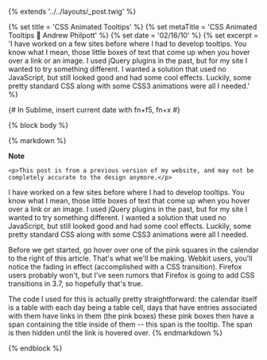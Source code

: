 {% extends '../../layouts/_post.twig' %}

{% set title = 'CSS Animated Tooltips' %}
{% set metaTitle = 'CSS Animated Tooltips 💬 Andrew Philpott' %}
{% set date = '02/16/10' %}
{% set excerpt = 'I have worked on a few sites before where I had to develop tooltips. You know what I mean, those little boxes of text that come up when you hover over a link or an image. I used jQuery plugins in the past, but for my site I wanted to try something different. I wanted a solution that used no JavaScript, but still looked good and had some cool effects. Luckily, some pretty standard CSS along with some CSS3 animations were all I needed.' %}

{# In Sublime, insert current date with fn+f5, fn+x #}

{% block body %}

{% markdown %}
<aside class="note">
	<strong class="note_hdg">Note</strong>

	<p>This post is from a previous version of my website, and may not be completely accurate to the design anymore.</p>
</aside>

I have worked on a few sites before where I had to develop tooltips. You know what I mean, those little boxes of text that come up when you hover over a link or an image. I used jQuery plugins in the past, but for my site I wanted to try something different. I wanted a solution that used no JavaScript, but still looked good and had some cool effects. Luckily, some pretty standard CSS along with some CSS3 animations were all I needed.

Before we get started, go hover over one of the pink squares in the calendar to the right of this article. That's what we'll be making. Webkit users, you'll notice the fading in effect (accomplished with a CSS transition). Firefox users probably won't, but I've seen rumors that Firefox is going to add CSS transitions in 3.7, so hopefully that's true.

The code I used for this is actually pretty straightforward: the calendar itself is a table with each day being a table cell, days that have entries associated with them have links in them (the pink boxes) these pink boxes then have a span containing the title inside of them -- this span is the tooltip. The span is then hidden until the link is hovered over.
{% endmarkdown %}

{% endblock %}